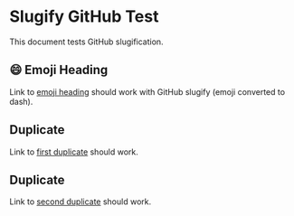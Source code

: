 # Slugify GitHub Test

This document tests GitHub slugification.

## 😄 Emoji Heading

Link to [emoji heading](#-emoji-heading) should work with GitHub slugify (emoji converted to dash).

## Duplicate

Link to [first duplicate](#duplicate) should work.

## Duplicate

Link to [second duplicate](#duplicate-1) should work.

